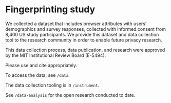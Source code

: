 # Fingerprinting study

We collected a dataset that includes browser attributes with users' demographics and survey responses, collected with informed consent from 8,400 US study participants.
We provide this dataset and data collection tool to the research community in order to enable future privacy research.

This data collection process, data publication, and research were approved by the MIT Institutional Review Board (E-5494).

Please use and cite appropriately.

To access the data, see `/data`.

The data collection tooling is in `/instrument`.

See `/data-analysis` for the open research conducted to date.
